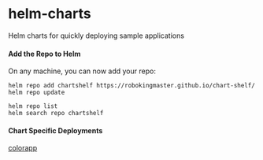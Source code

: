 # helm-charts
Helm charts for quickly deploying sample applications

#### Add the Repo to Helm
On any machine, you can now add your repo:
```
helm repo add chartshelf https://robokingmaster.github.io/chart-shelf/
helm repo update

helm repo list
helm search repo chartshelf
```
#### Chart Specific Deployments
[colorapp](./colorapp/README.md)